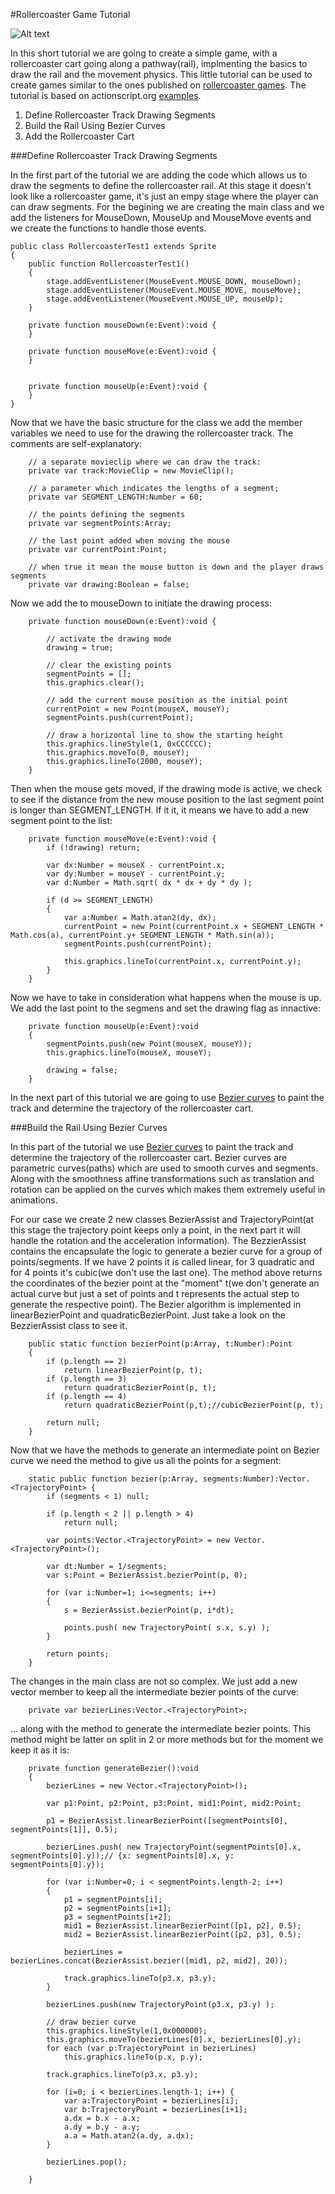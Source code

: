 #Rollercoaster Game Tutorial

![Alt text](/bin-release/rollercoaster-screenshot.png?raw=true "Rollercoaster Physics Screenshot")

In this short tutorial we are going to create a simple game, with a rollercoaster cart going along a pathway(rail), implmenting the basics to draw the rail and the movement physics. This little tutorial can be used to create games similar to the ones published on [rollercoaster games]. The tutorial is based on actionscript.org [examples][1].

1. Define Rollercoaster Track Drawing Segments
2. Build the Rail Using Bezier Curves
3. Add the Rollercoaster Cart

###Define Rollercoaster Track Drawing Segments

In the first part of the tutorial we are adding the code which allows us to draw the segments to define the rollercoaster rail. At this stage it doesn't look like a rollercoaster game, it's just an empy stage where the player can can draw segments. For the begining we are creating the main class and we add the listeners for MouseDown, MouseUp and MouseMove events and we create the functions to handle those events.

	public class RollercoasterTest1 extends Sprite
	{		
		public function RollercoasterTest1()
		{	
			stage.addEventListener(MouseEvent.MOUSE_DOWN, mouseDown);
			stage.addEventListener(MouseEvent.MOUSE_MOVE, mouseMove);
			stage.addEventListener(MouseEvent.MOUSE_UP, mouseUp);		
		}
		
		private function mouseDown(e:Event):void {
    	}
		
		private function mouseMove(e:Event):void {
		}
		
		
		private function mouseUp(e:Event):void {	
		}
	}
		
Now that we have the basic structure for the class we add the member variables we need to use for the drawing the rollercoaster track. The comments are self-explanatory:

		// a separate movieclip where we can draw the track:
		private var track:MovieClip = new MovieClip();
		
		// a parameter which indicates the lengths of a segment;
		private var SEGMENT_LENGTH:Number = 60;
				
		// the points defining the segments
		private var segmentPoints:Array;
		
		// the last point added when moving the mouse
		private var currentPoint:Point;
		
		// when true it mean the mouse button is down and the player draws segments
		private var drawing:Boolean = false;

Now we add the to mouseDown to initiate the drawing process:

		private function mouseDown(e:Event):void {

			// activate the drawing mode
			drawing = true;
			
			// clear the existing points
			segmentPoints = [];
			this.graphics.clear();
			
			// add the current mouse position as the initial point
			currentPoint = new Point(mouseX, mouseY);
			segmentPoints.push(currentPoint);
			
			// draw a horizontal line to show the starting height 
			this.graphics.lineStyle(1, 0xCCCCCC);
			this.graphics.moveTo(0, mouseY);
			this.graphics.lineTo(2000, mouseY);
		} 
		
Then when the mouse gets moved, if the drawing mode is active, we check to see if the distance from the new mouse position to the last segment point is longer than SEGMENT_LENGTH. If it it, it means we have to add a new segment point to the list:

		private function mouseMove(e:Event):void {
			if (!drawing) return;
			
			var dx:Number = mouseX - currentPoint.x;
			var dy:Number = mouseY - currentPoint.y;
			var d:Number = Math.sqrt( dx * dx + dy * dy );
			
			if (d >= SEGMENT_LENGTH) 
			{
				var a:Number = Math.atan2(dy, dx);
				currentPoint = new Point(currentPoint.x + SEGMENT_LENGTH * Math.cos(a), currentPoint.y+ SEGMENT_LENGTH * Math.sin(a));
				segmentPoints.push(currentPoint);
				
				this.graphics.lineTo(currentPoint.x, currentPoint.y);
			}
		}

Now we have to take in consideration what happens when the mouse is up. We add the last point to the segmens and set the drawing flag as innactive:

		private function mouseUp(e:Event):void 
		{	
			segmentPoints.push(new Point(mouseX, mouseY));
			this.graphics.lineTo(mouseX, mouseY);
			
			drawing = false;
		}
		
In the next part of this tutorial we are going to use [Bezier curves] to paint the track and determine the trajectory of the rollercoaster cart.

###Build the Rail Using Bezier Curves

In this part of the tutorial we use [Bezier curves] to paint the track and determine the trajectory of the rollercoaster cart. Bezier curves are parametric curves(paths) which are used to smooth curves and segments. Along with the smoothness affine transformations such as translation and rotation can be applied on the curves which makes them extremely useful in animations.

For our case we create 2 new classes BezierAssist and TrajectoryPoint(at this stage the trajectory point keeps only a point, in the next part it will handle the rotation and the acceleration information). The BezzierAssist contains the encapsulate the logic to generate a bezier curve for a group of points/segments. If we have 2 points it is called linear, for 3 quadratic and for 4 points it's cubic(we don't use the last one). The method above returns the coordinates of the bezier point at the "moment" t(we don't generate an actual curve but just a set of points and t represents the actual step to generate the respective point). The Bezier algorithm is implemented in linearBezierPoint and quadraticBezierPoint. Just take a look on the BezzierAssist class to see it.

		public static function bezierPoint(p:Array, t:Number):Point 
		{
			if (p.length == 2) 
				return linearBezierPoint(p, t);		
			if (p.length == 3) 
				return quadraticBezierPoint(p, t);
			if (p.length == 4) 
				return quadraticBezierPoint(p,t);//cubicBezierPoint(p, t);
			
			return null;
		}

Now that we have the methods to generate an intermediate point on Bezier curve we need the method to give us all the points for a segment:

		static public function bezier(p:Array, segments:Number):Vector.<TrajectoryPoint> {
			if (segments < 1) null;
			
			if (p.length < 2 || p.length > 4) 
				return null;
			
			var points:Vector.<TrajectoryPoint> = new Vector.<TrajectoryPoint>();
			
			var dt:Number = 1/segments;
			var s:Point = BezierAssist.bezierPoint(p, 0);
			
			for (var i:Number=1; i<=segments; i++) 
			{
				s = BezierAssist.bezierPoint(p, i*dt);
				
				points.push( new TrajectoryPoint( s.x, s.y) );
			}
			
			return points;
		}		

The changes in the main class are not so complex. We just add a new vector member to keep all the intermediate bezier points of the curve:


		private var bezierLines:Vector.<TrajectoryPoint>;
		
... along with the method to generate the intermediate bezier points. This method might be latter on split in 2 or more methods but for the moment we keep it as it is:

		private function generateBezier():void
		{
			bezierLines = new Vector.<TrajectoryPoint>();
			
			var p1:Point, p2:Point, p3:Point, mid1:Point, mid2:Point;
			
			p1 = BezierAssist.linearBezierPoint([segmentPoints[0], segmentPoints[1]], 0.5);
						
			bezierLines.push( new TrajectoryPoint(segmentPoints[0].x, segmentPoints[0].y));// {x: segmentPoints[0].x, y: segmentPoints[0].y});
			
			for (var i:Number=0; i < segmentPoints.length-2; i++) 
			{
				p1 = segmentPoints[i];
				p2 = segmentPoints[i+1];
				p3 = segmentPoints[i+2];
				mid1 = BezierAssist.linearBezierPoint([p1, p2], 0.5);
				mid2 = BezierAssist.linearBezierPoint([p2, p3], 0.5);
				
				bezierLines = bezierLines.concat(BezierAssist.bezier([mid1, p2, mid2], 20));
				
				track.graphics.lineTo(p3.x, p3.y);
			}
			
			bezierLines.push(new TrajectoryPoint(p3.x, p3.y) );

			// draw bezier curve
			this.graphics.lineStyle(1,0x000000);
			this.graphics.moveTo(bezierLines[0].x, bezierLines[0].y);
			for each (var p:TrajectoryPoint in bezierLines)
				this.graphics.lineTo(p.x, p.y);

			track.graphics.lineTo(p3.x, p3.y);
			
			for (i=0; i < bezierLines.length-1; i++) {
				var a:TrajectoryPoint = bezierLines[i];
				var b:TrajectoryPoint = bezierLines[i+1];
				a.dx = b.x - a.x;
				a.dy = b.y - a.y;
				a.a = Math.atan2(a.dy, a.dx);
			}
			
			bezierLines.pop();

		}


		
[rollercoaster games]:http://rollercoastergames.net
[1]::http://www.actionscript.org/forums/showthread.php3?t=242191
[Bezier curves]:http://en.wikipedia.org/wiki/B%C3%A9zier_curve
